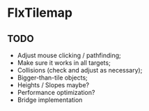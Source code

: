 FlxTilemap
==========

## TODO

 * Adjust mouse clicking / pathfinding;
 * Make sure it works in all targets;
 * Collisions (check and adjust as necessary);
 * Bigger-than-tile objects;
 * Heights / Slopes maybe?
 * Performance optimization?
 * Bridge implementation
